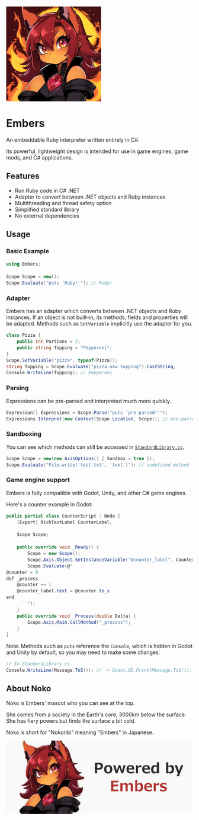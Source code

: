 ![Noko](Assets/Noko%20Mini.png)

# Embers

An embeddable Ruby interpreter written entirely in C#.

Its powerful, lightweight design is intended for use in game engines, game mods, and C# applications.

## Features

- Run Ruby code in C# .NET
- Adapter to convert between .NET objects and Ruby instances
- Multithreading and thread safety option
- Simplified standard library
- No external dependencies

## Usage

### Basic Example

```cs
using Embers;

Scope Scope = new();
Scope.Evaluate("puts 'Ruby!'"); // Ruby!
```

### Adapter

Embers has an adapter which converts between .NET objects and Ruby instances. If an object is not built-in, its methods, fields and properties will be adapted. Methods such as `SetVariable` implicitly use the adapter for you.

```cs
class Pizza {
    public int Portions = 2;
    public string Topping = "Pepperoni";
}
Scope.SetVariable("pizza", typeof(Pizza));
string Topping = Scope.Evaluate("pizza.new.topping").CastString;
Console.WriteLine(Topping); // Pepperoni
```

### Parsing

Expressions can be pre-parsed and interpreted much more quickly.

```cs
Expression[] Expressions = Scope.Parse("puts 'pre-parsed!'");
Expressions.Interpret(new Context(Scope.Location, Scope)); // pre-parsed!
```

### Sandboxing

You can see which methods can still be accessed in [`StandardLibrary.cs`](Source/Embers/Runtime/StandardLibrary.cs).

```cs
Scope Scope = new(new AxisOptions() { Sandbox = true });
Scope.Evaluate("File.write('test.txt', 'text')"); // undefined method 'write' for File:Module
```

### Game engine support
Embers is fully compatible with Godot, Unity, and other C# game engines.

Here's a counter example in Godot:
```cs
public partial class CounterScript : Node {
    [Export] RichTextLabel CounterLabel;

    Scope Scope;

    public override void _Ready() {
        Scope = new Scope();
        Scope.Axis.Object.SetInstanceVariable("@counter_label", CounterLabel);
        Scope.Evaluate(@"
@counter = 0
def _process
	@counter += 1
	@counter_label.text = @counter.to_s
end
        ");
    }
    public override void _Process(double Delta) {
        Scope.Axis.Main.CallMethod("_process");
    }
}
```

Note: Methods such as `puts` reference the `Console`, which is hidden in Godot and Unity by default, so you may need to make some changes:
```cs
// In StandardLibrary.cs
Console.WriteLine(Message.ToS()); // -> Godot.GD.Print(Message.ToS());
```

## About Noko

Noko is Embers' mascot who you can see at the top.

She comes from a society in the Earth's core, 3000km below the surface. She has fiery powers but finds the surface a bit cold.

Noko is short for "Nokoribi" meaning "Embers" in Japanese.

![Made with Embers](Assets/Powered%20by%20Embers%20Mini.png)